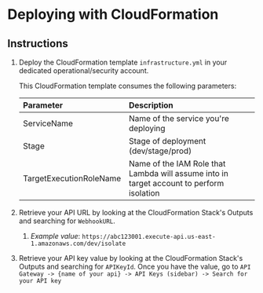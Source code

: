 # Deploying with CloudFormation

## Instructions

1. Deploy the CloudFormation template `infrastructure.yml` in your dedicated operational/security account.

    This CloudFormation template consumes the following parameters:

    | Parameter | Description |
    |:-|:-|
    | ServiceName | Name of the service you're deploying |
    | Stage | Stage of deployment (dev/stage/prod) |
    | TargetExecutionRoleName | Name of the IAM Role that Lambda will assume into in target account to perform isolation

2. Retrieve your API URL by looking at the CloudFormation Stack's Outputs and searching for `WebhookURL`.
   1. *Example value*: `https://abc123001.execute-api.us-east-1.amazonaws.com/dev/isolate`
3. Retrieve your API key value by looking at the CloudFormation Stack's Outputs and searching for `APIKeyId`. Once you have the value, go to `API Gateway -> {name of your api} -> API Keys (sidebar) -> Search for your API key`
